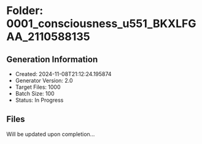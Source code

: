# Folder: 0001_consciousness_u551_BKXLFGAA_2110588135

## Generation Information
- Created: 2024-11-08T21:12:24.195874
- Generator Version: 2.0
- Target Files: 1000
- Batch Size: 100
- Status: In Progress

## Files
Will be updated upon completion...
